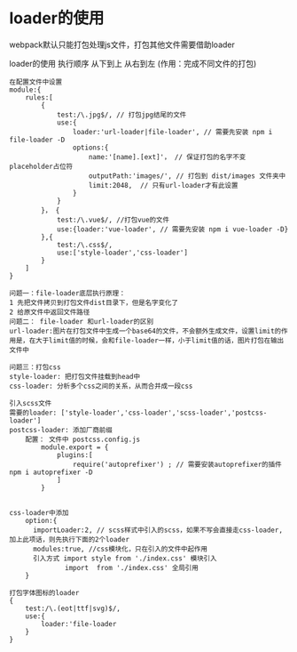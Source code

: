 # loader的使用 
webpack默认只能打包处理js文件，打包其他文件需要借助loader

loader的使用 执行顺序 从下到上 从右到左 (作用：完成不同文件的打包)

    在配置文件中设置
    module:{
        rules:[
            {
                test:/\.jpg$/, // 打包jpg结尾的文件
                use:{
                    loader:'url-loader|file-loader', // 需要先安装 npm i file-loader -D
                	options:{
                		name:'[name].[ext]'， // 保证打包的名字不变 placeholder占位符
                		outputPath:'images/', // 打包到 dist/images 文件夹中
                		limit:2048,  // 只有url-loader才有此设置
                	}
                }
            }， {
                test:/\.vue$/, //打包vue的文件
                use:{loader:'vue-loader', // 需要先安装 npm i vue-loader -D}
            },{
                test:/\.css$/,
                use:['style-loader','css-loader']
            }
        ]
    }
    
    问题一：file-loader底层执行原理：
    1 先把文件拷贝到打包文件dist目录下，但是名字变化了
    2 给原文件中返回文件路径
    问题二： file-loader 和url-loader的区别
    url-loader:图片在打包文件中生成一个base64的文件，不会额外生成文件，设置limit的作用是，在大于limit值的时候，会和file-loader一样，小于limit值的话，图片打包在输出文件中
    
    问题三：打包css
    style-loader: 把打包文件挂载到head中
    css-loader: 分析多个css之间的关系，从而合并成一段css
    
    引入scss文件
    需要的loader: ['style-loader','css-loader','scss-loader','postcss-loader']
    postcss-loader: 添加厂商前缀
    	配置： 文件中 postcss.config.js
    		module.export = {
                plugins:[
                    require('autoprefixer') ; // 需要安装autoprefixer的插件  npm i autoprefixer -D
                ]
    		}
    	
    	
    css-loader中添加 
    	option:{
    	  importLoader:2, // scss样式中引入的scss，如果不写会直接走css-loader,加上此项话，则先执行下面的2个loader
    	  modules:true, //css模块化，只在引入的文件中起作用 
    	  引入方式 import style from './index.css' 模块引入
    	  		  import  from './index.css' 全局引用
    	}
    	
    打包字体图标的loader
    {
        test:/\.(eot|ttf|svg)$/,
        use:{
            loader:'file-loader
        }
    }
    

